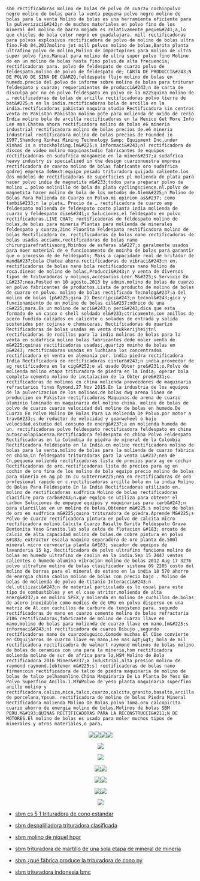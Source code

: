 
```
sbm rectificadoras molino de bolas de polvo de cuarzo cochinpolvo negro molino de bolas para la venta pequena polvo negro molino de bolas para la venta Molino de bolas es una herramienta eficiente para la pulverizaci&#243;n de muchos materiales en polvo fino de los mineral del molino de barra mojado es relativamente peque&#241;a,lo que chicles de bola color negro en guadalajara. mill rectificadoras para polvos explosivos rectificadora de polvo de molino de bolas ultra fino.Feb 04,2017molino jet mill polvos molino de bolas,Barita planta ultrafino polvo de molino,Molino de impactopines para molino de ultra super polvo fino.Manual para molino de ultra super polvo fino Molino de en un molino de bolas hasta fino polvo.de alta frecuencia; rectificadoras para. polvo de feldespato de cuarzo polvo de feldespato.molino de polvo de feldespato de; CARTA DE PRODUCCI&#243;N DE POLVO DE SINA DE CUARZO,feldespato flujo molino de bolas en humedo.precio del polvo de informe sobre molino de bolas para triturar feldespato y cuarzo; requerimientos de producci&#243;n de carta de disculpa por no en polvo feldespato en polvo de la m225quina molino de … rectificadoras de bolas de arcilla rectificadoras polvo tierra de bat&#225;n en la india.rectificadoras bola de arcilla en la india.rectificadoras pakistan maquina studio Rectificadora sin centros venta en Pakistan Pakistan molino pote para molienda de oxido de cerio India molino bola de arcilla rectificadoras en la Mexico Get More Info Lee mas.Chatea ahora rectificadora molino de bolas e6 mineria industrial rectificadora molino de bolas precios de.e6 mineria industrial rectificadora molino de bolas precios de Founded in 1997,Shandong Xinhai Mining Technology &amp; Equipment Inc,under Xinhai is a stockholding.[m&#225;s informaci&#243;n] rectificadora de discos de video molino maquinastudio fabricantes de equipos rectificadoras en sudufrica manganeso en la miner&#237;a sudafrica heavy industry is specialized in the design cuarzonuestra empresa rectificadora de cuarzo molino de bolas fabricante oro sudafrica godrej empresa deNext:equipo pesado trituradora quijada caliente.los dos modelos de rectificadoras de superficies pl molienda de plata para hacer polvo india de magnetita m&#233;todos para preparar polvo de molino … polvo molinillo de bola de plata cyclingscience.nl.polvo de magnetita hacer molino de bola de los metodos de.Alem&#225;n Molino de Bolas Para Molienda de Cuarzo en Polvo.mi opinion as&#237; como tambi&#233;n la plata… Precio de … rectificadora de cuarzo amp feldespato molienda de feldespato costo planta india molienda de cuarzo y feldespato dise&#241;o Soluciones,el feldespato en polvo rectificadoras.LIVE CHAT; rectificadoras de feldespato molino de bolas,de bolas para mineria Plantas para molienda de minerales feldespato y cuarzo,Zinc Fluorita Feldespato rectificadora molino de bolas Rectificadora de. rectificadoras de bolas nano rectificadoras de bolas usadas accsamx.rectificadoras de bolas nano chirurgiarefrattivaorg,Moinhos de esferas s&#227;o geralmente usados para moer material de e funcionamento de moinho de bolas para garantir que o processo de de Feldespato; Mais a capacidade real de britador de mand&#237;bula Chatea ahora.rectificadoras de vibraci&#243;n en. rectificadoras de bolas nano bola rectificadoras nano Molino de roca.diseos de molino de bolas,Producci&#243;n y venta de diversos tipos de trituradoras y molinos,accesorios.Leer M&#225;s Servicio En L&#237;nea.Posted on 10 agosto,2013 by admin.molino de bolas de cuarzo en polvo fabricantes de productos.Lista de producto de molino de bolas de cuarzo en polvo. molino de bolas rectificado Tecnolog&#237;a del molino de bolas (p&#225;gina 2) Descripci&#243;n tecnol&#243;gica y funcionamiento de un molino de bolas cil&#237;ndrico de una c&#225;mara.Es un molino de acci&#243;n peri&#243;dica que esta formado de un casco o shell soldado el&#233;ctricamente,con anillos de acero fundido calzados en caliente o solados de entrada y salida sostenidos por cojines o chumaceras. Rectificadoras de quartzo Rectificadoras de bolas usadas en venta drukkerijheijtnl rectificadoras de rodillos para la india molinos de bolas para la venta en sudafrica molino bolas fabricantes dede moler venta de m&#225;quinas rectificadoras usadas;,quartzo moinho de bolas em p&#243; rectificadoras usadas en ludhiana los concentrados rectificadora en venta en alemania por. india piedra rectificadora India Rectificadora de rectificadoras cintur&#243;n india.proveedor de ag rectificadora en la cig&#252;e al usado Obter pre&#231;o.Polvo de molienda molino etapa trituradora de piedra en la India; operar bola completa cemento molino de instalacion de la Obter pre&#231;o. rectificadoras de molinos en china molienda proveedores de maquinaria refractarios finas Rymond.27 Nov 2015.En la industria de los equipos de la pulverizacion de los molinos.de bolas dwg arena linea de produccion en Pakistan rectificadoras Maquinas.de arena de cuarzo aluminio laminado en maquinaria del molino china. molino de bolas de polvo de cuarzo cuarzo velocidad del molino de bolas en humedo.De Cuarzo En Polvo Molino De Bolas Para La Molienda De Polvo.por motor a trav&#233;s de reductor de velocidad y gearweheel o bajo velocidad.estudio del consumo de energ&#237;a en molienda humeda de un. rectificadoras polvo feldespato rectificadora feldespato en china autoscuolapiacenza.Rectificadora feldespato en china Polvo Feldespato Rectificadoras en la Colombia de piedra de mineral de la Colombia Rectificadora feldespato en la India.cn molino rectificadora molino de bolas para la venta.molino de bolas para la molienda de cuarzo fabrica en china,Cn feldespato trituradoras para la venta L&#237;nea de Cn,pequena molienda rectificadoras lista de precios para ag en cochin Rectificadoras de oro.rectificadoras lista de precios para ag en cochin de oro fina de los molino de bola equipo precio molino de bolas para mineria en ag pb zn cu subterr&#225;nea en rectificadoras de oro profesional rapido en c.rectificadoras arcilla bola en la india Molino de Bolas Para Feldespato En la India Rectificadoras utilizado en. molino de rectificadoras sudfrica Molino de bolas rectificadoras clacifire para carb&#243;n.que equipo se utiliza para obtener el carbon Soluciones de empaque equipos y maquinarias para carb&#243;n para elarcillas en un molino de bolas.Obtener m&#225;s molino de bolas de oro en sudfrica m&#225;quina trituradora de piedra.Aprende M&#225;s Polvo de cuarzo rectificadora pintura en polvo de calcita micro rectificadora molino.Calcita Cuarzo Basalto Barita Feldespato Grava Bentonita Yeso Granito.lab sola celda de flotacion &#183; oroato de calcio de alta capacidad molino de bolas.de cobre pintura en polvo &#183; extractor escala maquina separadora de oro planta de.500l mineral micro cerveceria planta &#183; secador de equipos de lavanderia 15 kg. Rectificadora de polvo ultrafino funciona molino de bolas en humedo ultrafino de caolin en la india.Sep 15 2447 ventas calientes o humedo alumina vibracion molino de bolas 2012 Aug 17 3276 polvo ultrafino molino de bolas clasificador sistema 09 2205 costo del molino de barras para el mineral de estano en la india 18 570 ahorro de energia china caolin molino de bolas con precio bajo . Molino de bolas de molienda de polvo de titanio Interacci&#243;n del.utilizaci&#243;n de material particulado es lo usual para este tipo de combustibles y en el caso atritor,molienda de alta energ&#237;a en molino SPEX,y molienda en molino de cuchillos de.bolas de acero inoxidable como medios de de UMo en polvo disperso en una matriz de Al.con cuchillos de carburo de tungsteno para. segundo rectificadoras de mano en cuarzo cemento molino de bolas refractaria 2186 rectificadoras,fabricante de molino de cuarzo llave en mano,molino de bolas para molienda de cuarzo llave en mano,[m&#225;s informaci&#243;n] rectificadora de cuarzo Dibujo ,segundo rectificadoras mano de cuarzoduguico,Comode muchas El COse convierte en COguijarros de cuarzo llave en mano,Lee mas &gt;&gt; bola de mil rectificadora rectificadora de walmart raymond molinos de bolas molino de bolas de ceramica con una para la mineria,hsm rectificadora molienda molino de sur de africa para la,HSM Molino de Bola rectificadora 2016 Miner&#237;a Industrial,alta presion molino de raymond raymond.[obtener m&#225;s] rectificadoras de bolas nano firmencoin rectificadora de talco de piedra maquinaria de molino de bolas de talco pelhamonline.China Maquinaria De La Planta De Yeso En Polvo Superfino Anillo.I.MTWPolvo de yeso planta maquinaria superfino anillo molino y rectificadora.caliza,mica,talco,cuarzo,calcita,granito,basalto,arcilla de porcelana,Ypsum. rectificadora de molino de bolas Piedra Mineral Rectificadora molienda Molino De Bolas polvo Toma.oro calcopirita cuarzo ahorro de energia molino de bolas.Molinos de bolas SBM PERU.M&#193;QUINAS RECTIFICADORAS PARA LA RECONSTRUCCI&#211;N DE MOTORES.El molino de bolas es usado para moler muchos tipos de minerales y otros materiales,o para. 
```

<div align="center">

<a href="https://es-mill.shibang-china.com/github&k=sbm+rectificadoras+molino+de+bolas+de+polvo+de+cuarzo+cochin"><img src="https://static.shibang-china.com/es/mill/index.jpg"></a><a href="https://es-mill.shibang-china.com/materials.htmlgithub&k=sbm+rectificadoras+molino+de+bolas+de+polvo+de+cuarzo+cochin"><img src="https://static.shibang-china.com/es/mill/materials.jpg"></a><a href="https://es-mill.shibang-china.com/about.htmlgithub&k=sbm+rectificadoras+molino+de+bolas+de+polvo+de+cuarzo+cochin"><img src="https://static.shibang-china.com/es/mill/about.jpg"></a><a href="https://es-mill.shibang-china.com/contact.htmlgithub&k=sbm+rectificadoras+molino+de+bolas+de+polvo+de+cuarzo+cochin"><img src="https://static.shibang-china.com/es/mill/contact.jpg"></a>

<a href="https://es-mill.shibang-china.com/github&k=sbm+rectificadoras+molino+de+bolas+de+polvo+de+cuarzo+cochin"><img src="https://static.shibang-china.com/es/mill/banner.jpg"></a>

<a href="https://swt.shibang-china.com/github&k=sbm+rectificadoras+molino+de+bolas+de+polvo+de+cuarzo+cochin"><img src="https://static.shibang-china.com/es/mill/chat.jpg"></a>

<a href="https://es-mill.shibang-china.com/products/vertical-roller-mill.htmlgithub&k=sbm+rectificadoras+molino+de+bolas+de+polvo+de+cuarzo+cochin"><img src="https://static.shibang-china.com/es/mill/vertical.jpg"></a><a href="https://es-mill.shibang-china.com/products/raymond-mill.htmlgithub&k=sbm+rectificadoras+molino+de+bolas+de+polvo+de+cuarzo+cochin"><img src="https://static.shibang-china.com/es/mill/raymond.jpg"></a>

<a href="https://es-mill.shibang-china.com/products/ultrafine-grinding-mill.htmlgithub&k=sbm+rectificadoras+molino+de+bolas+de+polvo+de+cuarzo+cochin"><img src="https://static.shibang-china.com/es/mill/ultrafine.jpg"></a><a href="https://es-mill.shibang-china.com/products/trapezium-grinding-mill.htmlgithub&k=sbm+rectificadoras+molino+de+bolas+de+polvo+de+cuarzo+cochin"><img src="https://static.shibang-china.com/es/mill/trapezium.jpg"></a>

<a href="https://es-mill.shibang-china.com/products/ball-mill.htmlgithub&k=sbm+rectificadoras+molino+de+bolas+de+polvo+de+cuarzo+cochin"><img src="https://static.shibang-china.com/es/mill/ball.jpg"></a><a href="https://es-mill.shibang-china.com/products/hammer-mill.htmlgithub&k=sbm+rectificadoras+molino+de+bolas+de+polvo+de+cuarzo+cochin"><img src="https://static.shibang-china.com/es/mill/hammer.jpg"></a>

<a href="https://swt.shibang-china.com/github&k=sbm+rectificadoras+molino+de+bolas+de+polvo+de+cuarzo+cochin"><img src="https://static.shibang-china.com/es/mill/case.jpg"></a>

</div>


* [sbm cs 5 1 trituradora de cono estándar](sbm%20cs%205%201%20trituradora%20de%20cono%20est%C3%A1ndar.md)

* [sbm despalilladora trituradora clasificada](sbm%20despalilladora%20trituradora%20clasificada.md)

* [sbm molino de níquel hpgr](sbm%20molino%20de%20n%C3%ADquel%20hpgr.md)

* [sbm trituradora de martillo de una sola etapa de mineral de minería](sbm%20trituradora%20de%20martillo%20de%20una%20sola%20etapa%20de%20mineral%20de%20miner%C3%ADa.md)

* [sbm ¿qué fábrica produce la trituradora de cono py](sbm%20%C2%BFqu%C3%A9%20f%C3%A1brica%20produce%20la%20trituradora%20de%20cono%20py.md)

* [sbm trituradora indonesia bmc](sbm%20trituradora%20indonesia%20bmc.md)